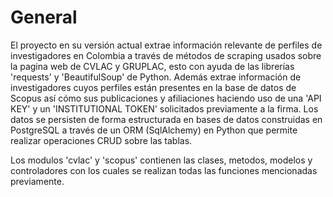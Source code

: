 # General


El proyecto en su versión actual extrae información relevante de perfiles de investigadores en Colombia a través de métodos de scraping 
usados sobre la pagina web de CVLAC y GRUPLAC, esto con ayuda de las librerías 'requests' y 'BeautifulSoup' de Python. Además
extrae información de investigadores cuyos perfiles están presentes en la base de datos de Scopus así cómo sus publicaciones
y afiliaciones haciendo uso de una 'API KEY'  y un 'INSTITUTIONAL TOKEN' solicitados previamente a la firma. Los datos se persisten 
de forma estructurada en bases de datos construidas en PostgreSQL a través de un ORM (SqlAlchemy) en Python que permite realizar 
operaciones CRUD sobre las tablas.

Los modulos 'cvlac' y 'scopus' contienen las clases, metodos, modelos y controladores con los cuales se realizan todas las funciones
mencionadas previamente.
